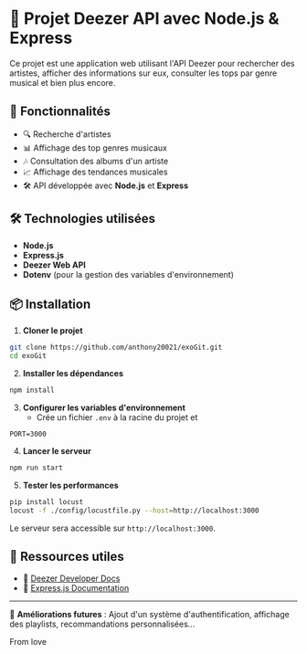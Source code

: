 # 🎵 Projet Deezer API avec Node.js & Express

Ce projet est une application web utilisant l'API Deezer pour rechercher des artistes, afficher des informations sur eux, consulter les tops par genre musical et bien plus encore.

## 🚀 Fonctionnalités
- 🔍 Recherche d'artistes
- 📊 Affichage des top genres musicaux
- 🎶 Consultation des albums d'un artiste
- 📈 Affichage des tendances musicales
- 🛠 API développée avec **Node.js** et **Express**

## 🛠 Technologies utilisées
- **Node.js**
- **Express.js**
- **Deezer Web API**
- **Dotenv** (pour la gestion des variables d'environnement)

## 📦 Installation

1. **Cloner le projet**
```bash
git clone https://github.com/anthony20021/exoGit.git
cd exoGit
```

2. **Installer les dépendances**
```bash
npm install
```

3. **Configurer les variables d'environnement**
   - Crée un fichier `.env` à la racine du projet et 
```env
PORT=3000
```

4. **Lancer le serveur**
```bash
npm run start
```

5. **Tester les performances**
```bash
pip install locust
locust -f ./config/locustfile.py --host=http://localhost:3000
```

Le serveur sera accessible sur `http://localhost:3000`.

## 🔗 Ressources utiles
- 📄 [Deezer Developer Docs](https://developers.deezer.com/api)
- 📜 [Express.js Documentation](https://expressjs.com/)

---

🚀 **Améliorations futures** : Ajout d'un système d'authentification, affichage des playlists, recommandations personnalisées...

From love
